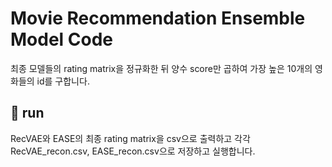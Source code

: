 # Movie Recommendation Ensemble Model Code

최종 모델들의 rating matrix을 정규화한 뒤 양수 score만 곱하여 가장 높은 10개의 영화들의 id를 구합니다.

## 🏃 run 
RecVAE와 EASE의 최종 rating matrix을 csv으로 출력하고 각각 RecVAE_recon.csv, EASE_recon.csv으로 저장하고 실행합니다.
